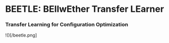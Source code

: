 # BEETLE: **BE**llw**E**ther **T**ransfer **LE**arner 
### Transfer Learning for Configuration Optimization
!()[/beetle.png]
